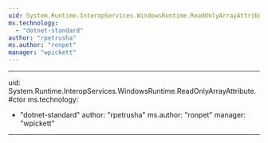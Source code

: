 ```yaml
---
uid: System.Runtime.InteropServices.WindowsRuntime.ReadOnlyArrayAttribute
ms.technology: 
  - "dotnet-standard"
author: "rpetrusha"
ms.author: "ronpet"
manager: "wpickett"
---
```


---
uid: System.Runtime.InteropServices.WindowsRuntime.ReadOnlyArrayAttribute.#ctor
ms.technology: 
  - "dotnet-standard"
author: "rpetrusha"
ms.author: "ronpet"
manager: "wpickett"
---
